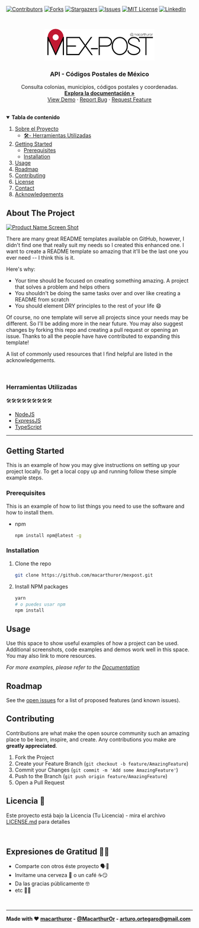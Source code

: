 <!-- PROJECT SHIELDS -->
[![Contributors][contributors-shield]][contributors-url]
[![Forks][forks-shield]][forks-url]
[![Stargazers][stars-shield]][stars-url]
[![Issues][issues-shield]][issues-url]
[![MIT License][license-shield]][license-url]
[![LinkedIn][linkedin-shield]][linkedin-url]



<!-- PROJECT LOGO -->
<br />
<p align="center">
  <a href="https://github.com/macarthuror/mexpost">
    <img src="assets\mex-post.png" alt="MEX-POST" width="296">
  </a>

  <h3 align="center">API - Códigos Postales de México</h3>

  <p align="center">
    Consulta colonias, municipios, códigos postales y coordenadas.
    <br />
    <a href="https://pages.github.com/mexpost"><strong>Explora la documentación »</strong></a>
    <br />
    <a href="https://github.com/macarthuror/mexpost">View Demo</a>
    ·
    <a href="https://github.com/macarthuror/mexpost/issues">Report Bug</a>
    ·
    <a href="https://github.com/macarthuror/mexpost/issues">Request Feature</a>
  </p>
</p>

<br>

<!-- TABLE OF CONTENTS -->
<details open="open">
  <summary><b>Tabla de contenido</b></summary>
  <ol>
    <li>
      <a href="#about-the-project">Sobre el Proyecto</a>
      <ul>
        <li><a href="#herramientas-utilizadas">🛠️- Herramientas Utilizadas</a></li>
      </ul>
    </li>
    <li>
      <a href="#getting-started">Getting Started</a>
      <ul>
        <li><a href="#prerequisites">Prerequisites</a></li>
        <li><a href="#installation">Installation</a></li>
      </ul>
    </li>
    <li><a href="#usage">Usage</a></li>
    <li><a href="#roadmap">Roadmap</a></li>
    <li><a href="#contributing">Contributing</a></li>
    <li><a href="#license">License</a></li>
    <li><a href="#contact">Contact</a></li>
    <li><a href="#acknowledgements">Acknowledgements</a></li>
  </ol>
</details>



<!-- ABOUT THE PROJECT -->
## About The Project

[![Product Name Screen Shot][product-screenshot]](https://example.com)

There are many great README templates available on GitHub, however, I didn't find one that really suit my needs so I created this enhanced one. I want to create a README template so amazing that it'll be the last one you ever need -- I think this is it.

Here's why:
* Your time should be focused on creating something amazing. A project that solves a problem and helps others
* You shouldn't be doing the same tasks over and over like creating a README from scratch
* You should element DRY principles to the rest of your life :smile:

Of course, no one template will serve all projects since your needs may be different. So I'll be adding more in the near future. You may also suggest changes by forking this repo and creating a pull request or opening an issue. Thanks to all the people have have contributed to expanding this template!

A list of commonly used resources that I find helpful are listed in the acknowledgements.

<br>

### **Herramientas Utilizadas**
🛠️🛠️🛠️🛠️🛠️🛠️🛠️🛠️🛠️

* [NodeJS](https://nodejs.org/)
* [ExpressJS](https://expressjs.com/)
* [TypeScript](https://www.typescriptlang.org/)


---

<!-- GETTING STARTED -->
## Getting Started

This is an example of how you may give instructions on setting up your project locally.
To get a local copy up and running follow these simple example steps.

### Prerequisites

This is an example of how to list things you need to use the software and how to install them.
* npm
  ```sh
  npm install npm@latest -g
  ```

### Installation

1. Clone the repo
   ```sh
   git clone https://github.com/macarthuror/mexpost.git
   ```
2. Install NPM packages

   ```sh
   yarn
   # o puedes usar npm
   npm install
   ```



<!-- USAGE EXAMPLES -->
## Usage

Use this space to show useful examples of how a project can be used. Additional screenshots, code examples and demos work well in this space. You may also link to more resources.

_For more examples, please refer to the [Documentation](https://example.com)_



<!-- ROADMAP -->
## Roadmap

See the [open issues](https://github.com/macarthuror/mexpost/issues) for a list of proposed features (and known issues).



<!-- CONTRIBUTING -->
## Contributing

Contributions are what make the open source community such an amazing place to be learn, inspire, and create. Any contributions you make are **greatly appreciated**.

1. Fork the Project
2. Create your Feature Branch (`git checkout -b feature/AmazingFeature`)
3. Commit your Changes (`git commit -m 'Add some AmazingFeature'`)
4. Push to the Branch (`git push origin feature/AmazingFeature`)
5. Open a Pull Request



<!-- LICENSE -->
## Licencia 📄

Este proyecto está bajo la Licencia (Tu Licencia) - mira el archivo [LICENSE.md](LICENSE.md) para detalles

<br>

## Expresiones de Gratitud 🤗😻

* Comparte con otros éste proyecto 🗣📢
* Invitame una cerveza 🍺 o un café ☕😏
* Da las gracias públicamente 🤓
* etc 🤔🙃

<br>

---
**Made with ❤️  [macarthuror](https://github.com/macarthuror) - [@MacarthurOr](https://twitter.com/MacarthurOr) - arturo.ortegaro@gmail.com**


<!-- ## Acknowledgements
* [GitHub Emoji Cheat Sheet](https://www.webpagefx.com/tools/emoji-cheat-sheet) -->


<!-- MARKDOWN LINKS & IMAGES -->
[contributors-shield]: https://img.shields.io/github/contributors/macarthuror/mexpost?style=flat-square
[contributors-url]: https://github.com/macarthuror/mexpost/graphs/contributors
[forks-shield]: https://img.shields.io/github/forks/macarthuror/mexpost?style=flat-square
[forks-url]: https://github.com/macarthuror/mexpost/network/members
[stars-shield]: https://img.shields.io/github/stars/macarthuror/mexpost?style=flat-square
[stars-url]: https://github.com/macarthuror/mexpost/stargazers
[issues-shield]: https://img.shields.io/github/issues/macarthuror/mexpost?style=flat-square
[issues-url]: https://github.com/macarthuror/mexpost/issues
[license-shield]: https://img.shields.io/github/license/macarthuror/mexpost?style=flat-square
[license-url]: https://github.com/macarthuror/mexpost/blob/master/LICENSE.txt
[linkedin-shield]: https://img.shields.io/badge/-LinkedIn-black.svg?style=flat-square&logo=linkedin&colorB=555
[linkedin-url]: https://mx.linkedin.com/in/ortegaarturo
[product-screenshot]: images/screenshot.png
